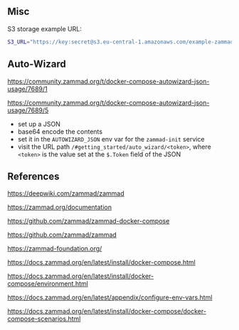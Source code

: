 ## Misc

S3 storage example URL:

```sh
S3_URL="https://key:secret@s3.eu-central-1.amazonaws.com/example-zammad-storage-bucket?region=eu-central-1&force_path_style=true"
```

## Auto-Wizard

<https://community.zammad.org/t/docker-compose-autowizard-json-usage/7689/1>

<https://community.zammad.org/t/docker-compose-autowizard-json-usage/7689/5>

- set up a JSON
- base64 encode the contents
- set it in the `AUTOWIZARD_JSON` env var for the `zammad-init` service
- visit the URL path `/#getting_started/auto_wizard/<token>`, where `<token>` is the value set at the `$.Token` field of the JSON

## References

<https://deepwiki.com/zammad/zammad>

<https://zammad.org/documentation>

<https://github.com/zammad/zammad-docker-compose>

<https://github.com/zammad/zammad>

<https://zammad-foundation.org/>

<https://docs.zammad.org/en/latest/install/docker-compose.html>

<https://docs.zammad.org/en/latest/install/docker-compose/environment.html>

<https://docs.zammad.org/en/latest/appendix/configure-env-vars.html>

<https://docs.zammad.org/en/latest/install/docker-compose/docker-compose-scenarios.html>
